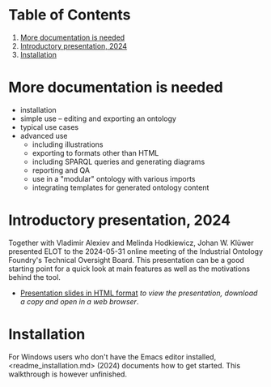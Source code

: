 
# Table of Contents

1.  [More documentation is needed](#org37f7bc4)
2.  [Introductory presentation, 2024](#org027cd43)
3.  [Installation](#orgc705635)



<a id="org37f7bc4"></a>

# More documentation is needed

-   installation
-   simple use &#x2013; editing and exporting an ontology
-   typical use cases
-   advanced use
    -   including illustrations
    -   exporting to formats other than HTML
    -   including SPARQL queries and generating diagrams
    -   reporting and QA
    -   use in a "modular" ontology with various imports
    -   integrating templates for generated ontology content


<a id="org027cd43"></a>

# Introductory presentation, 2024

Together with Vladimir Alexiev and Melinda Hodkiewicz, Johan W. Klüwer presented ELOT to the 2024-05-31 online meeting of the Industrial Ontology Foundry's Technical Oversight Board.
This presentation can be a good starting point for a quick look at main features as well as the motivations behind the tool.

-   [Presentation slides in HTML format](20240525T181908--elot-presented-to-iof-tob__elot_emacs_iof.html) *to view the presentation, download a copy and open in a web browser*.


<a id="orgc705635"></a>

# Installation

For Windows users who don't have the Emacs editor installed, <readme_installation.md> (2024) documents how to get started. This walkthrough is however unfinished.

